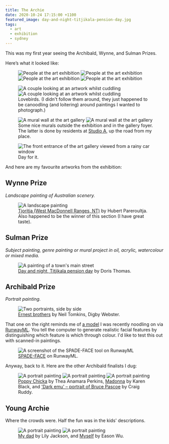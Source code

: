 ```yaml
---
title: The Archie
date: 2020-10-24 17:15:00 +1100
featured_image: day-and-night-titjikala-pension-day.jpg
tags:
  - art
  - exhibition
  - sydney
---
```


This was my first year seeing the Archibald, Wynne, and Sulman Prizes.

Here’s what it looked like:

<figure class="even-four">
  <img data-src="https://ik.imagekit.io/dw/notes/the-archie/archibald-2020-6.jpg" alt="People at the art exhibition">
  <img data-src="https://ik.imagekit.io/dw/notes/the-archie/archibald-2020-10.jpg" alt="People at the art exhibition">
  <img data-src="https://ik.imagekit.io/dw/notes/the-archie/archibald-2020-8.jpg" alt="People at the art exhibition">
  <img data-src="https://ik.imagekit.io/dw/notes/the-archie/archibald-2020-3.jpg" alt="People at the art exhibition">
</figure>

<figure>
  <img style="grid-column: span 2; grid-row: 1;" data-src="https://ik.imagekit.io/dw/notes/the-archie/archibald-2020-5.jpg" alt="A couple looking at an artwork whilst cuddling">
  <img style="grid-column: span 4; grid-row: 1;" data-src="https://ik.imagekit.io/dw/notes/the-archie/archibald-2020-11.jpg" alt="A couple looking at an artwork whilst cuddling">
  <figcaption>Lovebirds. (I didn't follow them around, they just happened to be canoodling (and loitering) around paintings I wanted to photograph.)</figcaption>
</figure>

<figure class="even-two">
  <img data-src="https://ik.imagekit.io/dw/notes/the-archie/archibald-2020-1.jpg" alt="A mural wall at the art gallery">
  <img data-src="https://ik.imagekit.io/dw/notes/the-archie/archibald-2020-4.jpg" alt="A mural wall at the art gallery">
  <figcaption>Some nice murals outside the exhibition and in the gallery foyer. The latter is done by residents at <a href="https://www.studioa.org.au">Studio A</a>, up the road from my place.</figcaption>
</figure>

<figure>
  <img data-src="https://ik.imagekit.io/dw/notes/the-archie/archibald-2020-2.jpg" alt="The front entrance of the art gallery viewed from a rainy car window">
  <figcaption>Day for it.</figcaption>
</figure>

And here are my favourite artworks from the exhibition:

## Wynne Prize

_Landscape painting of Australian scenery._

<figure>
  <img data-src="https://ik.imagekit.io/dw/notes/the-archie/tjoritja-west-macdonnell-ranges-nt.jpg" alt="A landscape painting">
  <figcaption><a href="https://www.artgallery.nsw.gov.au/prizes/wynne/2020/30190/">Tjoritja (West MacDonnell Ranges, NT)</a> by Hubert Pareroultja. Also happened to be the winner of this section (I have great taste).</figcaption>
</figure>

## Sulman Prize

_Subject painting, genre painting or mural project in oil, acrylic, watercolour or mixed media._

<figure>
  <img data-src="https://ik.imagekit.io/dw/notes/the-archie/day-and-night-titjikala-pension-day.jpg" alt="A painting of a town's main street">
  <figcaption><a href="https://www.artgallery.nsw.gov.au/prizes/sulman/2020/30168/">Day and night, Titjikala pension day</a> by Doris Thomas.</figcaption>
</figure>

## Archibald Prize

_Portrait painting._

<figure>
  <img data-src="https://ik.imagekit.io/dw/notes/the-archie/ernest-brothers.jpg" alt="Two portraints, side by side">
  <figcaption><a href="https://www.artgallery.nsw.gov.au/prizes/archibald/2020/30251/">Ernest brothers</a> by Neil Tomkins, Digby Webster.</figcaption>
</figure>

That one on the right reminds me of [a model](https://github.com/taki0112/SPADE-Tensorflow) I was recently noodling on via [RunwayML](https://app.runwayml.com/models/sree_harsha/SPADE-FACE). You tell the computer to generate realistic facial features by distinguishing which feature is which through colour. I'd like to test this out with scanned-in paintings.

<figure>
  <img data-src="https://ik.imagekit.io/dw/notes/the-archie/spade-face.jpg" alt="A screenshot of the SPADE-FACE tool on RunwayML">
  <figcaption><a href="https://www.artgallery.nsw.gov.au/prizes/archibald/2020/30251/">SPADE-FACE</a> on RunwayML.</figcaption>
</figure>

Anyway, back to it. Here are the other Archibald finalists I dug:

<figure class="even-four">
  <img data-src="https://ik.imagekit.io/dw/notes/the-archie/poppy-chicka.jpg" alt="A portrait painting">
  <img data-src="https://ik.imagekit.io/dw/notes/the-archie/madonna.jpg" alt="A portrait painting">
  <img data-src="https://ik.imagekit.io/dw/notes/the-archie/dark-emu-portrait-of-bruce-pascoe.jpg" alt="A portrait painting">
  <figcaption><a href="https://www.artgallery.nsw.gov.au/prizes/archibald/2020/30238/">Poppy Chicka</a> by Thea Anamara Perkins, <a href="https://www.artgallery.nsw.gov.au/prizes/archibald/2020/30206/">Madonna</a> by Karen Black, and <a href="https://www.artgallery.nsw.gov.au/prizes/archibald/2020/30241/">'Dark emu' – portrait of Bruce Pascoe</a> by Craig Ruddy.</figcaption>
</figure>

## Young Archie

Where the crowds were. Half the fun was in the kids' descriptions.

<figure class="even-two">
  <img data-src="https://ik.imagekit.io/dw/notes/the-archie/my-dad.jpg" alt="A portrait painting">
  <img data-src="https://ik.imagekit.io/dw/notes/the-archie/myself.jpg" alt="A portrait painting">
  <figcaption><a href="https://www.artgallery.nsw.gov.au/prizes/young-archie/2020/353/">My dad</a> by Lily Jackson, and <a href="https://www.artgallery.nsw.gov.au/prizes/young-archie/2020/351/">Myself</a> by Eason Wu.</figcaption>
</figure>
